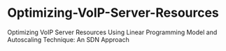 # Optimizing-VoIP-Server-Resources
Optimizing VoIP Server Resources Using Linear Programming Model and Autoscaling Technique: An SDN Approach
